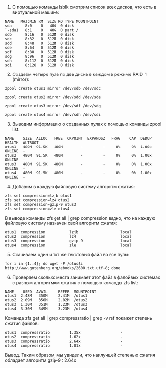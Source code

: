 
1.  С помощью команды lsblk смотрим список всех дисков, что есть в виртуальной машине:
```
NAME   MAJ:MIN RM  SIZE RO TYPE MOUNTPOINT
sda      8:0    0   40G  0 disk 
`-sda1   8:1    0   40G  0 part /
sdb      8:16   0  512M  0 disk 
sdc      8:32   0  512M  0 disk 
sdd      8:48   0  512M  0 disk 
sde      8:64   0  512M  0 disk 
sdf      8:80   0  512M  0 disk 
sdg      8:96   0  512M  0 disk 
sdh      8:112  0  512M  0 disk 
sdi      8:128  0  512M  0 disk 
```
2. Создаём четыре пула по два диска в каждом в режиме RAID-1 (mirror):
```
zpool create otus1 mirror /dev/sdb /dev/sdc

zpool create otus2 mirror /dev/sdd /dev/sde

zpool create otus3 mirror /dev/sdf /dev/sdg

zpool create otus4 mirror /dev/sdh /dev/sdi
```
3. Выводим информацию о созданных пулах с помощью команды zpool list:
```
NAME    SIZE  ALLOC   FREE  CKPOINT  EXPANDSZ   FRAG    CAP  DEDUP    HEALTH  ALTROOT
otus1   480M  91.5K   480M        -         -     0%     0%  1.00x    ONLINE  -
otus2   480M  91.5K   480M        -         -     0%     0%  1.00x    ONLINE  -
otus3   480M  91.5K   480M        -         -     0%     0%  1.00x    ONLINE  -
otus4   480M  91.5K   480M        -         -     0%     0%  1.00x    ONLINE  -
```
4. Добавим в каждую файловую систему алгоритм сжатия:
```
zfs set compression=lzjb otus1
zfs set compression=lz4 otus2
zfs set compression=gzip-9 otus3
zfs set compression=zle otus4
```
В выводе команды zfs get all | grep compression видно, что на каждую файловую систему назначен свой алгоритм сжатия:
```
otus1  compression           lzjb                   local
otus2  compression           lz4                    local
otus3  compression           gzip-9                 local
otus4  compression           zle                    local
```
5. Скачиваем один и тот же текстовый файл во все пулы:
```
for i in {1..4}; do wget -P /otus$i http://www.gutenberg.org/ebooks/2600.txt.utf-8; done
```
6. Проверяем сколько места занимает этот файл в фалойвых системах с разным алгоритмом сжатия с помощью команды zfs list:
```
NAME    USED  AVAIL     REFER  MOUNTPOINT
otus1  2.48M   350M     2.41M  /otus1
otus2  2.09M   350M     2.02M  /otus2
otus3  1.30M   351M     1.23M  /otus3
otus4  3.30M   349M     3.23M  /otus4
```
Команда zfs get all | grep compressratio | grep -v ref покажет степень сжатия файлов:
```
otus1  compressratio         1.35x                  -
otus2  compressratio         1.62x                  -
otus3  compressratio         2.64x                  -
otus4  compressratio         1.01x                  -
```
Вывод. Таким образом, мы увидели, что наилучшей степенью сжатия обладает алгоритм gzip-9 : 2.64x
